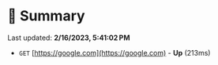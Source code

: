 # 📖 Summary
Last updated: **2/16/2023, 5:41:02 PM**

- `GET` [https://google.com](https://google.com) - **Up** (213ms)
